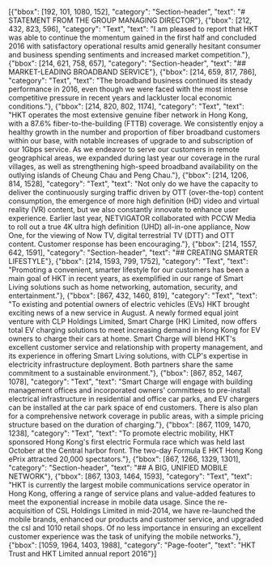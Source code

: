 [{"bbox": [192, 101, 1080, 152], "category": "Section-header", "text": "# STATEMENT FROM THE GROUP MANAGING DIRECTOR"}, {"bbox": [212, 432, 823, 596], "category": "Text", "text": "I am pleased to report that HKT was able to continue the momentum gained in the first half and concluded 2016 with satisfactory operational results amid generally hesitant consumer and business spending sentiments and increased market competition."}, {"bbox": [214, 621, 758, 657], "category": "Section-header", "text": "## MARKET-LEADING BROADBAND SERVICE"}, {"bbox": [214, 659, 817, 786], "category": "Text", "text": "The broadband business continued its steady performance in 2016, even though we were faced with the most intense competitive pressure in recent years and lackluster local economic conditions."}, {"bbox": [214, 820, 802, 1174], "category": "Text", "text": "HKT operates the most extensive genuine fiber network in Hong Kong, with a 87.6% fiber-to-the-building (FTTB) coverage. We consistently enjoy a healthy growth in the number and proportion of fiber broadband customers within our base, with notable increases of upgrade to and subscription of our 1Gbps service. As we endeavor to serve our customers in remote geographical areas, we expanded during last year our coverage in the rural villages, as well as strengthening high-speed broadband availability on the outlying islands of Cheung Chau and Peng Chau."}, {"bbox": [214, 1206, 814, 1528], "category": "Text", "text": "Not only do we have the capacity to deliver the continuously surging traffic driven by OTT (over-the-top) content consumption, the emergence of more high definition (HD) video and virtual reality (VR) content, but we also constantly innovate to enhance user experience. Earlier last year, NETVIGATOR collaborated with PCCW Media to roll out a true 4K ultra high definition (UHD) all-in-one appliance, Now One, for the viewing of Now TV, digital terrestrial TV (DTT) and OTT content. Customer response has been encouraging."}, {"bbox": [214, 1557, 642, 1591], "category": "Section-header", "text": "## CREATING SMARTER LIFESTYLE"}, {"bbox": [214, 1593, 799, 1752], "category": "Text", "text": "Promoting a convenient, smarter lifestyle for our customers has been a main goal of HKT in recent years, as exemplified in our range of Smart Living solutions such as home networking, automation, security, and entertainment."}, {"bbox": [867, 432, 1460, 819], "category": "Text", "text": "To existing and potential owners of electric vehicles (EVs) HKT brought exciting news of a new service in August. A newly formed equal joint venture with CLP Holdings Limited, Smart Charge (HK) Limited, now offers total EV charging solutions to meet increasing demand in Hong Kong for EV owners to charge their cars at home. Smart Charge will blend HKT's excellent customer service and relationship with property management, and its experience in offering Smart Living solutions, with CLP's expertise in electricity infrastructure deployment. Both partners share the same commitment to a sustainable environment."}, {"bbox": [867, 852, 1467, 1078], "category": "Text", "text": "Smart Charge will engage with building management offices and incorporated owners' committees to pre-install electrical infrastructure in residential and office car parks, and EV chargers can be installed at the car park space of end customers. There is also plan for a comprehensive network coverage in public areas, with a simple pricing structure based on the duration of charging."}, {"bbox": [867, 1109, 1470, 1238], "category": "Text", "text": "To promote electric mobility, HKT sponsored Hong Kong's first electric Formula race which was held last October at the Central harbor front. The two-day Formula E HKT Hong Kong ePrix attracted 20,000 spectators."}, {"bbox": [867, 1266, 1329, 1301], "category": "Section-header", "text": "## A BIG, UNIFIED MOBILE NETWORK"}, {"bbox": [867, 1303, 1464, 1593], "category": "Text", "text": "HKT is currently the largest mobile communications service operator in Hong Kong, offering a range of service plans and value-added features to meet the exponential increase in mobile data usage. Since the re-acquisition of CSL Holdings Limited in mid-2014, we have re-launched the mobile brands, enhanced our products and customer service, and upgraded the csl and 1010 retail shops. Of no less importance in ensuring an excellent customer experience was the task of unifying the mobile networks."}, {"bbox": [1059, 1964, 1403, 1988], "category": "Page-footer", "text": "HKT Trust and HKT Limited annual report 2016"}]